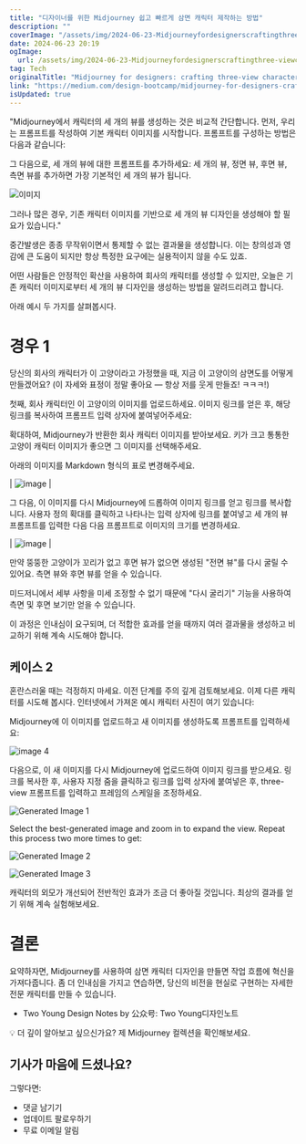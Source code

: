 ```yaml
---
title: "디자이너를 위한 Midjourney 쉽고 빠르게 삼면 캐릭터 제작하는 방법"
description: ""
coverImage: "/assets/img/2024-06-23-Midjourneyfordesignerscraftingthree-viewcharacterswithease_0.png"
date: 2024-06-23 20:19
ogImage:
  url: /assets/img/2024-06-23-Midjourneyfordesignerscraftingthree-viewcharacterswithease_0.png
tag: Tech
originalTitle: "Midjourney for designers: crafting three-view characters with ease"
link: "https://medium.com/design-bootcamp/midjourney-for-designers-crafting-three-view-characters-with-ease-e54477a0290a"
isUpdated: true
---
```


"Midjourney에서 캐릭터의 세 개의 뷰를 생성하는 것은 비교적 간단합니다. 먼저, 우리는 프롬프트를 작성하여 기본 캐릭터 이미지를 시작합니다. 프롬프트를 구성하는 방법은 다음과 같습니다:

그 다음으로, 세 개의 뷰에 대한 프롬프트를 추가하세요: 세 개의 뷰, 정면 뷰, 후면 뷰, 측면 뷰를 추가하면 가장 기본적인 세 개의 뷰가 됩니다.

![이미지](/assets/img/2024-06-23-Midjourneyfordesignerscraftingthree-viewcharacterswithease_0.png)

그러나 많은 경우, 기존 캐릭터 이미지를 기반으로 세 개의 뷰 디자인을 생성해야 할 필요가 있습니다."

<div class="content-ad"></div>

중간발생은 종종 무작위이면서 통제할 수 없는 결과물을 생성합니다. 이는 창의성과 영감에 큰 도움이 되지만 항상 특정한 요구에는 실용적이지 않을 수도 있죠.

어떤 사람들은 안정적인 확산을 사용하여 회사의 캐릭터를 생성할 수 있지만, 오늘은 기존 캐릭터 이미지로부터 세 개의 뷰 디자인을 생성하는 방법을 알려드리려고 합니다.

아래 예시 두 가지를 살펴봅시다.

# 경우 1

<div class="content-ad"></div>

당신의 회사의 캐릭터가 이 고양이라고 가정했을 때, 지금 이 고양이의 삼면도를 어떻게 만들겠어요? (이 자세와 표정이 정말 좋아요 — 항상 저를 웃게 만들죠! ㅋㅋㅋ!)

첫째, 회사 캐릭터인 이 고양이의 이미지를 업로드하세요. 이미지 링크를 얻은 후, 해당 링크를 복사하여 프롬프트 입력 상자에 붙여넣어주세요:

확대하여, Midjourney가 반환한 회사 캐릭터 이미지를 받아보세요. 키가 크고 통통한 고양이 캐릭터 이미지가 좋으면 그 이미지를 선택해주세요.

<div class="content-ad"></div>

아래의 이미지를 Markdown 형식의 표로 변경해주세요.

| ![image](/assets/img/2024-06-23-Midjourneyfordesignerscraftingthree-viewcharacterswithease_2.png) |

그 다음, 이 이미지를 다시 Midjourney에 드롭하여 이미지 링크를 얻고 링크를 복사합니다. 사용자 정의 확대를 클릭하고 나타나는 입력 상자에 링크를 붙여넣고 세 개의 뷰 프롬프트를 입력한 다음 다음 프롬프트로 이미지의 크기를 변경하세요.

| ![image](/assets/img/2024-06-23-Midjourneyfordesignerscraftingthree-viewcharacterswithease_3.png) |

만약 뚱뚱한 고양이가 꼬리가 없고 후면 뷰가 없으면 생성된 "전면 뷰"를 다시 굴릴 수 있어요. 측면 뷰와 후면 뷰를 얻을 수 있습니다.

<div class="content-ad"></div>

미드저니에서 세부 사항을 미세 조정할 수 없기 때문에 "다시 굴리기" 기능을 사용하여 측면 및 후면 보기만 얻을 수 있습니다.

이 과정은 인내심이 요구되며, 더 적합한 효과를 얻을 때까지 여러 결과물을 생성하고 비교하기 위해 계속 시도해야 합니다.

## 케이스 2

혼란스러울 때는 걱정하지 마세요. 이전 단계를 주의 깊게 검토해보세요. 이제 다른 캐릭터를 시도해 봅시다. 인터넷에서 가져온 예시 캐릭터 사진이 여기 있습니다:

<div class="content-ad"></div>

Midjourney에 이 이미지를 업로드하고 새 이미지를 생성하도록 프롬프트를 입력하세요:

![image 4](/assets/img/2024-06-23-Midjourneyfordesignerscraftingthree-viewcharacterswithease_4.png)

다음으로, 이 새 이미지를 다시 Midjourney에 업로드하여 이미지 링크를 받으세요. 링크를 복사한 후, 사용자 지정 줌을 클릭하고 링크를 입력 상자에 붙여넣은 후, three-view 프롬프트를 입력하고 프레임의 스케일을 조정하세요.

<div class="content-ad"></div>

![Generated Image 1](/assets/img/2024-06-23-Midjourneyfordesignerscraftingthree-viewcharacterswithease_6.png)

Select the best-generated image and zoom in to expand the view. Repeat this process two more times to get:

![Generated Image 2](/assets/img/2024-06-23-Midjourneyfordesignerscraftingthree-viewcharacterswithease_7.png)

![Generated Image 3](/assets/img/2024-06-23-Midjourneyfordesignerscraftingthree-viewcharacterswithease_8.png)

<div class="content-ad"></div>

캐릭터의 외모가 개선되어 전반적인 효과가 조금 더 좋아질 것입니다. 최상의 결과를 얻기 위해 계속 실험해보세요.

# 결론

요약하자면, Midjourney를 사용하여 삼면 캐릭터 디자인을 만들면 작업 흐름에 혁신을 가져다줍니다. 좀 더 인내심을 가지고 연습하면, 당신의 비전을 현실로 구현하는 자세한 전문 캐릭터를 만들 수 있습니다.

- Two Young Design Notes by 公众号: Two Young디자인노트

<div class="content-ad"></div>

💡 더 깊이 알아보고 싶으신가요? 제 Midjourney 컬렉션을 확인해보세요.

## 기사가 마음에 드셨나요?

그렇다면:

- 댓글 남기기
- 업데이트 팔로우하기
- 무료 이메일 알림

